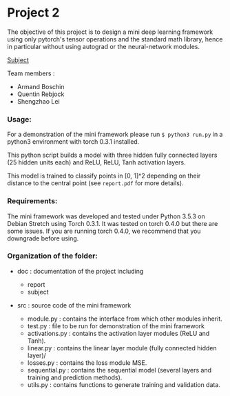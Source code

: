 # Project 2

The objective of this project is to design a mini deep learning framework using only pytorch's tensor operations and the standard math library, hence in particular without using autograd or the neural-network modules.

[Subject](https://github.com/SSappy/deep_learning_epfl/blob/master/project2/doc/miniproject-2.pdf)

Team members : 

* Armand Boschin
* Quentin Rebjock
* Shengzhao Lei

### Usage:
For a demonstration of the mini framework please run 
`$ python3 run.py` in a python3 environment with torch 0.3.1 installed.

This python script builds a model with three hidden fully connected layers (25 hidden units each) and ReLU, ReLU, Tanh activation layers. 

This model is trained to classify points in [0, 1]^2 depending on their distance to the central point (see `report.pdf` for more details).

### Requirements: 
The mini framework was developed and tested under Python 3.5.3 on Debian Stretch using Torch 0.3.1. It was tested on torch 0.4.0 but there are some issues. If you are running torch 0.4.0, we recommend that you downgrade before using.
### Organization of the folder:
* doc : documentation of the project including 
	* report 
	* subject

* src : source code of the mini framework
	* module.py : contains the interface from which other modules inherit.
	* test.py : file to be run for demonstration of the mini framework
	* activations.py : contains the activation layer modules (ReLU and Tanh).
	* linear.py : contains the linear layer module (fully connected hidden layer)/
	* losses.py : contains the loss module MSE.
	* sequential.py : contains the sequential model (several layers and training and prediction methods).
	* utils.py : contains functions to generate training and validation data.

